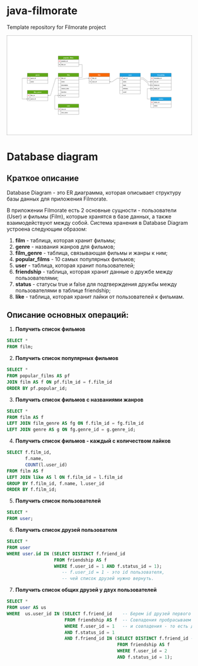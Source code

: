 # java-filmorate
Template repository for Filmorate project  
  
  
![Image database diagram](https://github.com/SergeiBrin/java-filmorate/blob/controllers-films-users/Diagram%20Filmorate.png)

# Database diagram  
## Краткое описание
Database Diagram - это ER диаграмма, которая описывает структуру базы данных для приложения Filmorate. 

  В приложении Filmorate есть 2 основные сущности - пользователи (User) и фильмы (Film), которые хранятся в базе данных, а также взаимодействуют между собой. Система хранения в Database Diagram устроена следующим образом:
1. **film** - таблица, которая хранит фильмы;
2. **genre** - названия жанров для фильмов;
3. **film_genre** - таблица, связывающая фильмы и жанры к ним; 
4. **popular_films** - 10 самых популярных фильмов;
5. **user** - таблица, которая хранит пользователей;
6. **friendship** - таблица, которая хранит данные о дружбе между пользователями;
7. **status** - статусы true и false для подтверждения дружбы между пользователями в таблице friendship;
8. **like** - таблица, которая хранит лайки от пользователей к фильмам.
  
## Описание основных операций:
1. **Получить список фильмов**
```sql 
SELECT *
FROM film;
```
2. **Получить список популярных фильмов**
```sql
SELECT *
FROM popular_films AS pf
JOIN film AS f ON pf.film_id = f.film_id
ORDER BY pf.popular_id;
```
3. **Получить список фильмов с названиями жанров**
```sql
SELECT *
FROM film AS f
LEFT JOIN film_genre AS fg ON f.film_id = fg.film_id
LEFT JOIN genre AS g ON fg.genre_id = g.genre_id;
```
4. **Получить список фильмов - каждый с количеством лайков**
```sql 
SELECT f.film_id, 
       f.name,
       COUNT(l.user_id)
FROM film AS f
LEFT JOIN like AS l ON f.film_id = l.film_id
GROUP BY f.film_id, f.name, l.user_id
ORDER BY f.film_id;
```  
5. **Получить список пользователей**
```sql 
SELECT *
FROM user;
```
6. **Получить список друзей пользователя**
```sql
SELECT *
FROM user
WHERE user.id IN (SELECT DISTINCT f.friend_id
                  FROM friendship AS f 
                  WHERE f.user_id = 1 AND f.status_id = 1);
                     -- f.user_id = 1 - это id пользователя, 
                     -- чей список друзей нужно вернуть.
```                     
                  
7. **Получить список общих друзей у двух пользователей**
```sql 
SELECT *
FROM user AS us
WHERE  us.user_id IN (SELECT f.friend_id    -- Берем id друзей первого пользователя и сравниваем их с id друзей второго пользователя через оператор IN.
                      FROM friendship AS f  -- Cовпадения пробрасываем дальше, где они сравниваются с id всех пользователей,
                      WHERE f.user_id = 1   -- и совпадения - то есть данные общих друзей выводятся на экран. 
                      AND f.status_id = 1   
                      AND f.friend_id IN (SELECT DISTINCT f.friend_id -- Берем id друзей второго пользователя
                                          FROM friendship AS f 
                                          WHERE f.user_id = 2 
                                          AND f.status_id = 1); 
``` 
